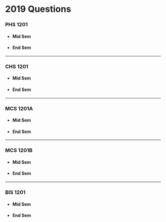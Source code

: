 # 2019 Questions
### PHS 1201
- #### Mid Sem
- #### End Sem
---
### CHS 1201
- #### Mid Sem
- #### End Sem
---
### MCS 1201A
- #### Mid Sem
- #### End Sem
---
### MCS 1201B
- #### Mid Sem
- #### End Sem
---
### BIS 1201
- #### Mid Sem
- #### End Sem

